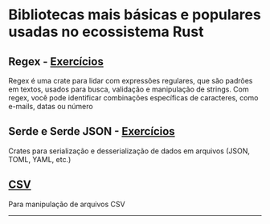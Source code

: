 # Bibliotecas mais básicas e populares usadas no ecossistema Rust

## **Regex - [Exercícios](https://github.com/Ricardo7c/Rust-Bibliotecas/blob/main/Regex/README.md)**

Regex é uma crate para lidar com expressões regulares, que são padrões em textos, usados para busca, validação e manipulação de strings. Com regex, você pode identificar combinações específicas de caracteres, como e-mails, datas ou número

## **Serde e Serde JSON - [Exercícios](https://crates.io/crates/serde_json)**

Crates para serialização e desserialização de dados em arquivos (JSON, TOML, YAML, etc.)

## **[CSV](https://crates.io/crates/csv)**

Para manipulação de arquivos CSV

---
